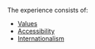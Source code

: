 The experience consists of:

- [Values](values.md)
- [Accessibility](accessibility.md)
- [Internationalism](internationalism.md)
